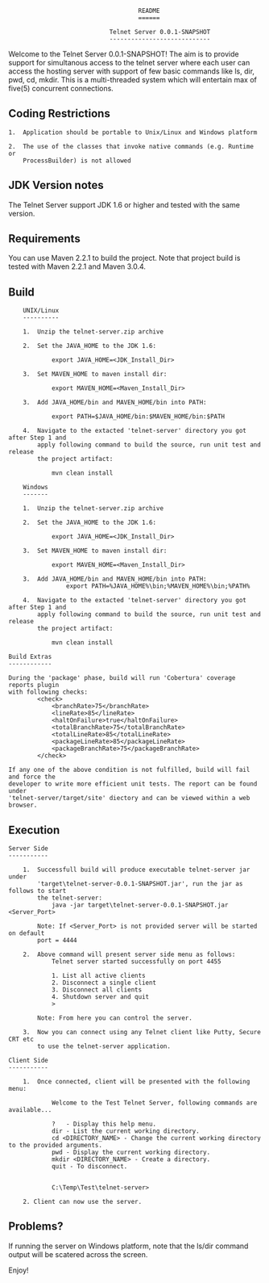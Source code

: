 										README
										======
					
								Telnet Server 0.0.1-SNAPSHOT
								----------------------------
					
Welcome to the Telnet Server 0.0.1-SNAPSHOT! The aim is to provide support 
for simultanous access to the telnet server where each user can access the 
hosting server with support of few basic commands like ls, dir, pwd, cd, mkdir.
This is a multi-threaded system which will entertain max of five(5) concurrent 
connections. 


Coding Restrictions
-------------------
	1. 	Application should be portable to Unix/Linux and Windows platform
	
	2. 	The use of the classes that invoke native commands (e.g. Runtime or 
		ProcessBuilder) is not allowed
		

JDK Version notes
-----------------

The Telnet Server support JDK 1.6 or higher and tested with the same version.


Requirements
------------

You can use Maven 2.2.1 to build the project. Note that project build is tested
with Maven 2.2.1 and Maven 3.0.4.


Build
------

		UNIX/Linux
		----------
		
		1. 	Unzip the telnet-server.zip archive
		
		2. 	Set the JAVA_HOME to the JDK 1.6:
				
				export JAVA_HOME=<JDK_Install_Dir>
		
		3. 	Set MAVEN_HOME to maven install dir:
				
				export MAVEN_HOME=<Maven_Install_Dir>
				
		3. 	Add JAVA_HOME/bin and MAVEN_HOME/bin into PATH:
				
				export PATH=$JAVA_HOME/bin:$MAVEN_HOME/bin:$PATH
				
		4. 	Navigate to the extacted 'telnet-server' directory you got after Step 1 and
			apply following command to build the source, run unit test and release 
			the project artifact:
				
				mvn clean install

		Windows
		-------
		
		1. 	Unzip the telnet-server.zip archive
		
		2. 	Set the JAVA_HOME to the JDK 1.6:
				
				export JAVA_HOME=<JDK_Install_Dir>
		
		3. 	Set MAVEN_HOME to maven install dir:
				
				export MAVEN_HOME=<Maven_Install_Dir>
				
		3. 	Add JAVA_HOME/bin and MAVEN_HOME/bin into PATH:
					export PATH=%JAVA_HOME%\bin;%MAVEN_HOME%\bin;%PATH%
				
		4. 	Navigate to the extacted 'telnet-server' directory you got after Step 1 and
			apply following command to build the source, run unit test and release 
			the project artifact:

				mvn clean install
	
	Build Extras
	------------
	
	During the 'package' phase, build will run 'Cobertura' coverage reports plugin
	with following checks:
			<check>
				<branchRate>75</branchRate>
				<lineRate>85</lineRate>
				<haltOnFailure>true</haltOnFailure>
				<totalBranchRate>75</totalBranchRate>
				<totalLineRate>85</totalLineRate>
				<packageLineRate>85</packageLineRate>
				<packageBranchRate>75</packageBranchRate>
			</check>
	
	If any one of the above condition is not fulfilled, build will fail and force the
	developer to write more efficient unit tests. The report can be found under 
	'telnet-server/target/site' diectory and can be viewed within a web browser.
	
			
Execution
---------			
		
	Server Side
	-----------
	
		1.  Successfull build will produce executable telnet-server jar under
			'target\telnet-server-0.0.1-SNAPSHOT.jar', run the jar as follows to start 
			the telnet-server:
				java -jar target\telnet-server-0.0.1-SNAPSHOT.jar <Server_Port>
			
			Note: If <Server_Port> is not provided server will be started on default
			port = 4444
		
		2.  Above command will present server side menu as follows:
				Telnet server started successfully on port 4455

				1. List all active clients
				2. Disconnect a single client
				3. Disconnect all clients
				4. Shutdown server and quit
				>
			
			Note: From here you can control the server.
		
		3. 	Now you can connect using any Telnet client like Putty, Secure CRT etc
			to use the telnet-server application.

	Client Side
	-----------
	
		1.	Once connected, client will be presented with the following menu:
				
				Welcome to the Test Telnet Server, following commands are available...

				?   - Display this help menu.
				dir - List the current working directory.
				cd <DIRECTORY_NAME> - Change the current working directory to the provided arguments.
				pwd - Display the current working directory.
				mkdir <DIRECTORY_NAME> - Create a directory.
				quit - To disconnect.


				C:\Temp\Test\telnet-server> 

		2. Client can now use the server.

		
Problems?
---------

If running the server on Windows platform, note that the ls/dir command output will be scatered 
across the screen.

Enjoy!